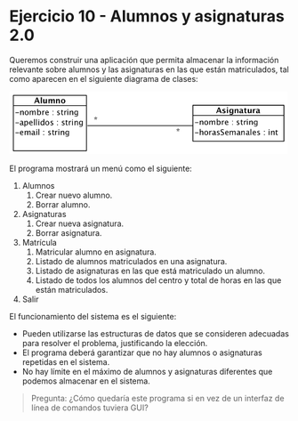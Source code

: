 # Ejercicio 10 - Alumnos y asignaturas 2.0

Queremos construir una aplicación que permita almacenar la información relevante sobre alumnos y las asignaturas en las que están matriculados, tal como aparecen en el siguiente diagrama de clases:

<img src="alumno_asignatura.png" width="500" />

El programa mostrará un menú como el siguiente:

1. Alumnos
	1. Crear nuevo alumno.
  	2. Borrar alumno.
2. Asignaturas
	1. Crear nueva asignatura.
	2. Borrar asignatura.
3. Matrícula
	1. Matricular alumno en asignatura.
	2. Listado de alumnos matriculados en una asignatura.
	3. Listado de asignaturas en las que está matriculado un alumno.
	4. Listado de todos los alumnos del centro y total de horas en las que están matriculados.
4. Salir

El funcionamiento del sistema es el siguiente:

- Pueden utilizarse las estructuras de datos que se consideren adecuadas para resolver el problema, justificando la elección.
- El programa deberá garantizar que no hay alumnos o asignaturas repetidas en el sistema.
- No hay límite en el máximo de alumnos y asignaturas diferentes que podemos almacenar en el sistema.

> Pregunta: ¿Cómo quedaría este programa si en vez de un interfaz de línea de comandos tuviera GUI?
